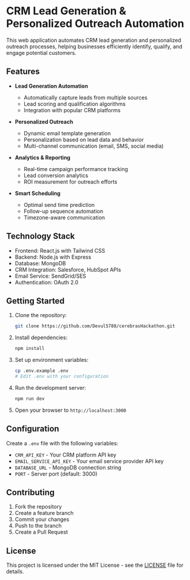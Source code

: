 # CRM Lead Generation & Personalized Outreach Automation

This web application automates CRM lead generation and personalized outreach processes, helping businesses efficiently identify, qualify, and engage potential customers.

## Features

- **Lead Generation Automation**
  - Automatically capture leads from multiple sources
  - Lead scoring and qualification algorithms
  - Integration with popular CRM platforms
  
- **Personalized Outreach**
  - Dynamic email template generation
  - Personalization based on lead data and behavior
  - Multi-channel communication (email, SMS, social media)
  
- **Analytics & Reporting**
  - Real-time campaign performance tracking
  - Lead conversion analytics
  - ROI measurement for outreach efforts

- **Smart Scheduling**
  - Optimal send time prediction
  - Follow-up sequence automation
  - Timezone-aware communication

## Technology Stack

- Frontend: React.js with Tailwind CSS
- Backend: Node.js with Express
- Database: MongoDB
- CRM Integration: Salesforce, HubSpot APIs
- Email Service: SendGrid/SES
- Authentication: OAuth 2.0

## Getting Started

1. Clone the repository:
   ```bash
   git clone https://github.com/Devul5788/cerebrasHackathon.git
   ```

2. Install dependencies:
   ```bash
   npm install
   ```

3. Set up environment variables:
   ```bash
   cp .env.example .env
   # Edit .env with your configuration
   ```

4. Run the development server:
   ```bash
   npm run dev
   ```

5. Open your browser to `http://localhost:3000`

## Configuration

Create a `.env` file with the following variables:
- `CRM_API_KEY` - Your CRM platform API key
- `EMAIL_SERVICE_API_KEY` - Your email service provider API key
- `DATABASE_URL` - MongoDB connection string
- `PORT` - Server port (default: 3000)

## Contributing

1. Fork the repository
2. Create a feature branch
3. Commit your changes
4. Push to the branch
5. Create a Pull Request

## License

This project is licensed under the MIT License - see the [LICENSE](LICENSE) file for details.
